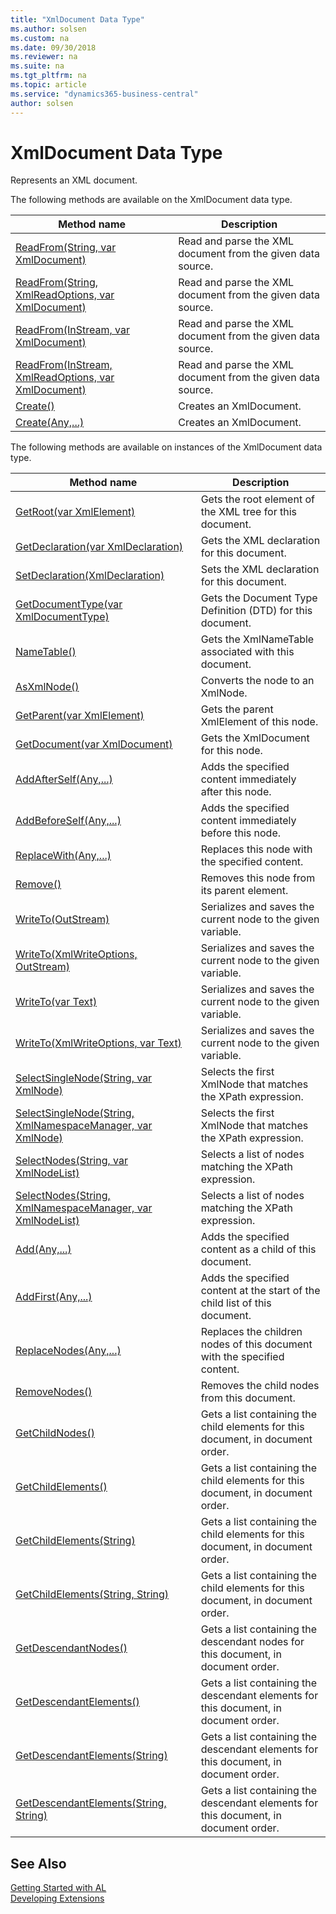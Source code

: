 ```yaml
---
title: "XmlDocument Data Type"
ms.author: solsen
ms.custom: na
ms.date: 09/30/2018
ms.reviewer: na
ms.suite: na
ms.tgt_pltfrm: na
ms.topic: article
ms.service: "dynamics365-business-central"
author: solsen
---
```

[//]: # (START>DO_NOT_EDIT)
[//]: # (IMPORTANT:Do not edit any of the content between here and the END>DO_NOT_EDIT.)
[//]: # (Any modifications should be made in the .resx files in the ModernDev repo.)
# XmlDocument Data Type
Represents an XML document.

The following methods are available on the XmlDocument data type.


|Method name|Description|
|-----------|-----------|
|[ReadFrom(String, var XmlDocument)](xmldocument-readfrom-string-xmldocument-method.md)|Read and parse the XML document from the given data source.|
|[ReadFrom(String, XmlReadOptions, var XmlDocument)](xmldocument-readfrom-string-xmlreadoptions-xmldocument-method.md)|Read and parse the XML document from the given data source.|
|[ReadFrom(InStream, var XmlDocument)](xmldocument-readfrom-instream-xmldocument-method.md)|Read and parse the XML document from the given data source.|
|[ReadFrom(InStream, XmlReadOptions, var XmlDocument)](xmldocument-readfrom-instream-xmlreadoptions-xmldocument-method.md)|Read and parse the XML document from the given data source.|
|[Create()](xmldocument-create--method.md)|Creates an XmlDocument.|
|[Create(Any,...)](xmldocument-create-joker-method.md)|Creates an XmlDocument.|

The following methods are available on instances of the XmlDocument data type.

|Method name|Description|
|-----------|-----------|
|[GetRoot(var XmlElement)](xmldocument-getroot-method.md)|Gets the root element of the XML tree for this document.|
|[GetDeclaration(var XmlDeclaration)](xmldocument-getdeclaration-method.md)|Gets the XML declaration for this document.|
|[SetDeclaration(XmlDeclaration)](xmldocument-setdeclaration-method.md)|Sets the XML declaration for this document.|
|[GetDocumentType(var XmlDocumentType)](xmldocument-getdocumenttype-method.md)|Gets the Document Type Definition (DTD) for this document.|
|[NameTable()](xmldocument-nametable-method.md)|Gets the XmlNameTable associated with this document.|
|[AsXmlNode()](xmldocument-asxmlnode-method.md)|Converts the node to an XmlNode.|
|[GetParent(var XmlElement)](xmldocument-getparent-method.md)|Gets the parent XmlElement of this node.|
|[GetDocument(var XmlDocument)](xmldocument-getdocument-method.md)|Gets the XmlDocument for this node.|
|[AddAfterSelf(Any,...)](xmldocument-addafterself-method.md)|Adds the specified content immediately after this node.|
|[AddBeforeSelf(Any,...)](xmldocument-addbeforeself-method.md)|Adds the specified content immediately before this node.|
|[ReplaceWith(Any,...)](xmldocument-replacewith-method.md)|Replaces this node with the specified content.|
|[Remove()](xmldocument-remove-method.md)|Removes this node from its parent element.|
|[WriteTo(OutStream)](xmldocument-writeto-outstream-method.md)|Serializes and saves the current node to the given variable.|
|[WriteTo(XmlWriteOptions, OutStream)](xmldocument-writeto-xmlwriteoptions-outstream-method.md)|Serializes and saves the current node to the given variable.|
|[WriteTo(var Text)](xmldocument-writeto-text-method.md)|Serializes and saves the current node to the given variable.|
|[WriteTo(XmlWriteOptions, var Text)](xmldocument-writeto-xmlwriteoptions-text-method.md)|Serializes and saves the current node to the given variable.|
|[SelectSingleNode(String, var XmlNode)](xmldocument-selectsinglenode-string-xmlnode-method.md)|Selects the first XmlNode that matches the XPath expression.|
|[SelectSingleNode(String, XmlNamespaceManager, var XmlNode)](xmldocument-selectsinglenode-string-xmlnamespacemanager-xmlnode-method.md)|Selects the first XmlNode that matches the XPath expression.|
|[SelectNodes(String, var XmlNodeList)](xmldocument-selectnodes-string-xmlnodelist-method.md)|Selects a list of nodes matching the XPath expression.|
|[SelectNodes(String, XmlNamespaceManager, var XmlNodeList)](xmldocument-selectnodes-string-xmlnamespacemanager-xmlnodelist-method.md)|Selects a list of nodes matching the XPath expression.|
|[Add(Any,...)](xmldocument-add-method.md)|Adds the specified content as a child of this document.|
|[AddFirst(Any,...)](xmldocument-addfirst-method.md)|Adds the specified content at the start of the child list of this document.|
|[ReplaceNodes(Any,...)](xmldocument-replacenodes-method.md)|Replaces the children nodes of this document with the specified content.|
|[RemoveNodes()](xmldocument-removenodes-method.md)|Removes the child nodes from this document.|
|[GetChildNodes()](xmldocument-getchildnodes-method.md)|Gets a list containing the child elements for this document, in document order.|
|[GetChildElements()](xmldocument-getchildelements--method.md)|Gets a list containing the child elements for this document, in document order.|
|[GetChildElements(String)](xmldocument-getchildelements-string-method.md)|Gets a list containing the child elements for this document, in document order.|
|[GetChildElements(String, String)](xmldocument-getchildelements-string-string-method.md)|Gets a list containing the child elements for this document, in document order.|
|[GetDescendantNodes()](xmldocument-getdescendantnodes-method.md)|Gets a list containing the descendant nodes for this document, in document order.|
|[GetDescendantElements()](xmldocument-getdescendantelements--method.md)|Gets a list containing the descendant elements for this document, in document order.|
|[GetDescendantElements(String)](xmldocument-getdescendantelements-string-method.md)|Gets a list containing the descendant elements for this document, in document order.|
|[GetDescendantElements(String, String)](xmldocument-getdescendantelements-string-string-method.md)|Gets a list containing the descendant elements for this document, in document order.|

[//]: # (IMPORTANT: END>DO_NOT_EDIT)
## See Also
[Getting Started with AL](../devenv-get-started.md)  
[Developing Extensions](../devenv-dev-overview.md)  